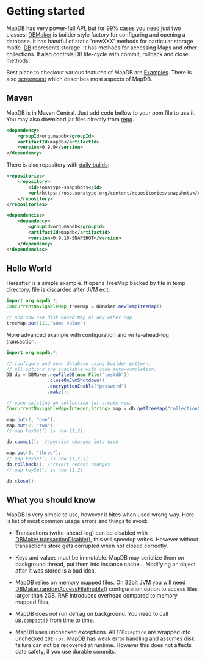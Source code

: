 Getting started
======
MapDB has very power-full API, but for 99% cases you need just two classes: [DBMaker](http://www.mapdb.org/apidocs/org/mapdb/DBMaker.html)
is builder style factory for configuring and opening a database. It has handful of static 'newXXX' methods for particular storage mode.
[DB](http://www.mapdb.org/apidocs/org/mapdb/DB.html) represents storage. It has methods for accessing Maps and other collections.
It also controls DB life-cycle with commit, rollback and close methods.

Best place to checkout various features of MapDB are [Examples](https://github.com/jankotek/MapDB/tree/master/src/test/java/examples).
There is also [screencast](http://www.youtube.com/watch?v=FdZmyEHcWLI) which describes most aspects of MapDB.


Maven
------
MapDB is in Maven Central. Just add code bellow to your pom file to use it. You may also download jar files directly from
[repo](http://search.maven.org/#browse%7C845836981).

```xml
<dependency>
    <groupId>org.mapdb</groupId>
    <artifactId>mapdb</artifactId>
    <version>0.9.9</version>
</dependency>
```

There is also repository with [daily builds](https://oss.sonatype.org/content/repositories/snapshots/org/mapdb/mapdb/):

```xml
<repositories>
    <repository>
        <id>sonatype-snapshots</id>
        <url>https://oss.sonatype.org/content/repositories/snapshots</url>
    </repository>
</repositories>

<dependencies>
    <dependency>
        <groupId>org.mapdb</groupId>
        <artifactId>mapdb</artifactId>
        <version>0.9.10-SNAPSHOT</version>
    </dependency>
</dependencies>
```

Hello World
-----------
Hereafter is a simple example. It opens TreeMap backed by file in temp directory, file is discarded after JVM exit:

```java
import org.mapdb.*;
ConcurrentNavigableMap treeMap = DBMaker.newTempTreeMap()

// and now use disk based Map as any other Map
treeMap.put(111,"some value")
```

More advanced example with configuration and write-ahead-log transaction.

```java
import org.mapdb.*;

// configure and open database using builder pattern.
// all options are available with code auto-completion.
DB db = DBMaker.newFileDB(new File("testdb"))
               .closeOnJvmShutdown()
               .encryptionEnable("password")
               .make();

// open existing an collection (or create new)
ConcurrentNavigableMap<Integer,String> map = db.getTreeMap("collectionName");

map.put(1, "one");
map.put(2, "two");
// map.keySet() is now [1,2]

db.commit();  //persist changes into disk

map.put(3, "three");
// map.keySet() is now [1,2,3]
db.rollback(); //revert recent changes
// map.keySet() is now [1,2]

db.close();
```

What you should know
--------------------
MapDB is very simple to use, however it bites when used wrong way. Here is list of most common usage errors
and things to avoid:

* Transactions (write-ahead-log) can be disabled with
<a href="http://www.mapdb.org/apidocs/org/mapdb/DBMaker.html#transactionDisable()">DBMaker.transactionDisable()</a>,
this will speedup writes. However without transactions store gets corrupted when not closed correctly.

* Keys and values must be immutable. MapDB may serialize them on background thread, put them into instance cache...
Modifying an object after it was stored is a bad idea.

* MapDB relies on memory mapped files. On 32bit JVM you will need
<a href="http://www.mapdb.org/apidocs/org/mapdb/DBMaker.html#randomAccessFileEnable()">DBMaker.randomAccessFileEnable()</a>
configuration option to access files larger than 2GB. RAF introduces overhead compared to memory mapped files.

* MapDB does not run defrag on background. You need to call `DB.compact()` from time to time.

* MapDB uses unchecked exceptions. All `IOException` are wrapped into unchecked `IOError`. MapDB has weak error
handling and assumes disk failure can not be recovered at runtime. However this does not affects data safety, if you use
durable commits.
